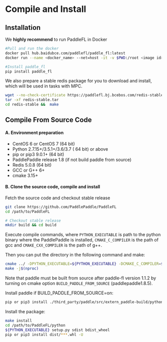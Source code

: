 # Compile and Install

## Installation

We **highly recommend** to run PaddleFL in Docker

```sh
#Pull and run the docker
docker pull hub.baidubce.com/paddlefl/paddle_fl:latest
docker run --name <docker_name> --net=host -it -v $PWD:/root <image id> /bin/bash

#Install paddle_fl
pip install paddle_fl
```

We also prepare a stable redis package for you to download and install, which will be used in tasks with MPC.

```sh
wget --no-check-certificate https://paddlefl.bj.bcebos.com/redis-stable.tar
tar -xf redis-stable.tar
cd redis-stable &&  make
```

## Compile From Source Code

#### A. Environment preparation

* CentOS 6 or CentOS 7 (64 bit)
* Python 2.7.15+/3.5.1+/3.6/3.7 ( 64 bit) or above
* pip or pip3 9.0.1+ (64 bit)
* PaddlePaddle release 1.8 (if not build paddle from source)
* Redis 5.0.8 (64 bit)
* GCC or G++ 6+
* cmake 3.15+

#### B. Clone the source code, compile and install

Fetch the source code and checkout stable release
```sh
git clone https://github.com/PaddlePaddle/PaddleFL
cd /path/to/PaddleFL

# Checkout stable release
mkdir build && cd build
```

Execute compile commands, where `PYTHON_EXECUTABLE` is path to the python binary where the PaddlePaddle is installed, `CMAKE_C_COMPILER` is the path of gcc and `CMAKE_CXX_COMPILER` is the path of g++.

Then you can put the directory in the following command and make:
```sh
cmake ../ -DPYTHON_EXECUTABLE=${PYTHON_EXECUTABLE} -DCMAKE_C_COMPILER=${gcc_path} -DCMAKE_CXX_COMPILER=${g++_path}
make -j$(nproc)
```

Note that paddle must be built from source after paddle-fl version 1.1.2 by turning on cmake option `BUILD_PADDLE_FROM_SOURCE` (paddlepaddle1.8.5).

Install paddle if BUILD_PADDLE_FROM_SOURCE=on:
```sh
pip or pip3 install ./third_party/paddle/src/extern_paddle-build/python/dist/paddlepaddle-1.8.5-cp38-cp38-linux_x86_64.whl -U
```

Install the package:

```sh
make install
cd /path/to/PaddleFL/python
${PYTHON_EXECUTABLE} setup.py sdist bdist_wheel
pip or pip3 install dist/***.whl -U
```
